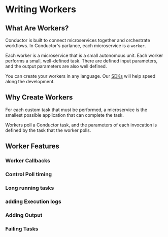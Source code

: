 # Writing Workers

## What Are Workers?

Conductor is built to connect microservices together and orchestrate workflows.  In Conductor's parlance, each microservice is a `worker`.

Each worker is a microservice that is a small autonomous unit. Each worker performs a small, well-defined task.  There are defined input parameters, and the output parameters are also well defined.

You can create your workers in any language. Our [SDKs](/content/docs/how-tos/SDKs) will help speed along the development.

## Why Create Workers

For each custom task that must be performed, a microservice is the smallest possible application that can complete the task.  

Workers poll a Conductor task, and the parameters of each invocation is defined by the task that the worker polls.

## Worker Features

### Worker Callbacks



### Control Poll timing
### Long running tasks
### adding Execution logs
### Adding Output
### Failing Tasks